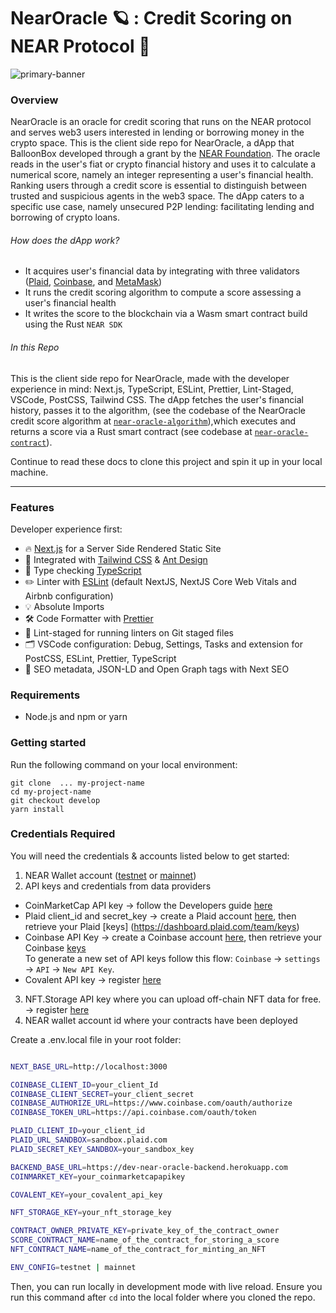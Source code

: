 # NearOracle :ringed_planet: : Credit Scoring on NEAR Protocol 🔮  

![primary-banner](https://user-images.githubusercontent.com/82831286/185993806-279822d0-ffc5-4b7b-91d9-55ce7f4fbd60.png)

### Overview

NearOracle is an oracle for credit scoring that runs on the NEAR protocol and serves web3 users interested in lending or borrowing money in the crypto space. This is the client side repo for NearOracle, a dApp that BalloonBox developed through a grant by the [NEAR Foundation](https://near.foundation/). The oracle reads in the user's fiat or crypto financial history and uses it to calculate a numerical score, namely an integer representing a user's financial health. Ranking users through a credit score is essential to distinguish between trusted and suspicious agents in the web3 space. The dApp caters to a specific use case, namely unsecured P2P lending: facilitating lending and borrowing of crypto loans.

###### How does the dApp work?

- It acquires user's financial data by integrating with three validators ([Plaid](https://dashboard.plaid.com/overview), [Coinbase](https://developers.coinbase.com/), and [MetaMask](https://metamask.io/))
- It runs the credit scoring algorithm to compute a score assessing a user's financial health
- It writes the score to the blockchain via a Wasm smart contract build using the Rust `NEAR SDK`

###### In this Repo

This is the client side repo for NearOracle, made with the developer experience in mind: Next.js, TypeScript, ESLint, Prettier, Lint-Staged, VSCode, PostCSS, Tailwind CSS. The dApp fetches the user's financial history, passes it to the algorithm, (see the codebase of the NearOracle credit score algorithm at [`near-oracle-algorithm`](https://github.com/BalloonBox-Inc/near-oracle-algorithm)),which executes and returns a score via a Rust smart contract (see codebase at [`near-oracle-contract`](https://github.com/BalloonBox-Inc/near-oracle-contract)).

Continue to read these docs to clone this project and spin it up in your local machine.

---

### Features

Developer experience first:

- 🔥 [Next.js](https://nextjs.org) for a Server Side Rendered Static Site
- 🎨 Integrated with [Tailwind CSS](https://tailwindcss.com) & [Ant Design](https://ant.design/)
- 🎉 Type checking [TypeScript](https://www.typescriptlang.org)
- ✏️ Linter with [ESLint](https://eslint.org) (default NextJS, NextJS Core Web Vitals and Airbnb configuration)
- 💡 Absolute Imports
- 🛠 Code Formatter with [Prettier](https://prettier.io)
- 🚫 Lint-staged for running linters on Git staged files
- 🗂 VSCode configuration: Debug, Settings, Tasks and extension for PostCSS, ESLint, Prettier, TypeScript
- 🤖 SEO metadata, JSON-LD and Open Graph tags with Next SEO

### Requirements

- Node.js and npm or yarn

### Getting started

Run the following command on your local environment:

```
git clone  ... my-project-name
cd my-project-name
git checkout develop
yarn install
```

### Credentials Required

You will need the credentials & accounts listed below to get started:

1. NEAR Wallet account ([testnet](https://wallet.testnet.near.org/) or [mainnet](https://wallet.near.org/))
2. API keys and credentials from data providers

  - CoinMarketCap API key &#8594; follow the Developers guide [here](https://coinmarketcap.com/api/documentation/v1/#section/Introduction)
  - Plaid client_id and secret_key &#8594; create a Plaid account [here](https://dashboard.plaid.com/signin), then retrieve your Plaid [keys] (https://dashboard.plaid.com/team/keys)
  - Coinbase API Key &#8594; create a Coinbase account [here](https://www.coinbase.com/signup), then retrieve your Coinbase [keys](https://www.coinbase.com/settings/api) </br>
  To generate a new set of API keys follow this flow: `Coinbase` -> `settings` -> `API` -> `New API Key`.
  - Covalent API key &#8594; register [here](https://www.covalenthq.com/platform/#/auth/register/)
  
3. NFT.Storage API key where you can upload off-chain NFT data for free. → register [here](https://nft.storage/)
4. NEAR wallet account id where your contracts have been deployed




Create a .env.local file in your root folder:

```bash

NEXT_BASE_URL=http://localhost:3000

COINBASE_CLIENT_ID=your_client_Id
COINBASE_CLIENT_SECRET=your_client_secret
COINBASE_AUTHORIZE_URL=https://www.coinbase.com/oauth/authorize
COINBASE_TOKEN_URL=https://api.coinbase.com/oauth/token

PLAID_CLIENT_ID=your_client_id
PLAID_URL_SANDBOX=sandbox.plaid.com
PLAID_SECRET_KEY_SANDBOX=your_sandbox_key

BACKEND_BASE_URL=https://dev-near-oracle-backend.herokuapp.com
COINMARKET_KEY=your_coinmarketcapapikey

COVALENT_KEY=your_covalent_api_key

NFT_STORAGE_KEY=your_nft_storage_key

CONTRACT_OWNER_PRIVATE_KEY=private_key_of_the_contract_owner
SCORE_CONTRACT_NAME=name_of_the_contract_for_storing_a_score
NFT_CONTRACT_NAME=name_of_the_contract_for_minting_an_NFT

ENV_CONFIG=testnet | mainnet


```

Then, you can run locally in development mode with live reload. Ensure you run this command after `cd` into the local folder where you cloned the repo.
